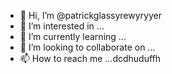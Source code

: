 - 👋 Hi, I’m @patrickglassyrewyryyer
- 👀 I’m interested in ...
- 🌱 I’m currently learning ...
- 💞️ I’m looking to collaborate on ...
- 📫 How to reach me ...dcdhuduffh

<!---
patrickglassvhhddjfjfjjj/patrickglassvhhddjfjfjjj is a ✨ special ✨ repository because its `README.md` (this file) appears on your GitHub profile.
You can click the Preview link to take a look at your changes.
--->
